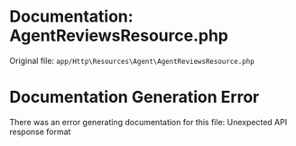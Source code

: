 # Documentation: AgentReviewsResource.php

Original file: `app/Http\Resources\Agent\AgentReviewsResource.php`

# Documentation Generation Error

There was an error generating documentation for this file: Unexpected API response format